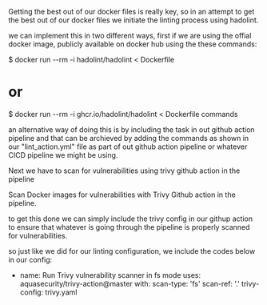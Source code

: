 Getting the best out of our docker files is really key, so in an attempt to get the best out of our docker files
we initiate the linting process using hadolint.

we can implement this in two different ways, first if we are using the offial docker image,
publicly available on docker hub  using the these commands:

$ docker run --rm -i hadolint/hadolint < Dockerfile
# or
$ docker run --rm -i ghcr.io/hadolint/hadolint < Dockerfile commands 

an alternative way of doing this is by including the task in out github action pipeline 
and that can be archieved by adding the commands as shown in our "lint_action.yml" file 
as part of out github action pipeline or whatever CICD pipeline we might be using. 
 

Next we have to scan for vulnerabilities using trivy github action in the pipeline 

Scan Docker images for vulnerabilities with Trivy Github action in the pipeline. 
    
    
to get this done we can simply include the trivy config in our githup action to ensure that whatever is 
going through the pipeline is properly scanned for vulnerabilities.

so just like we did for our linting configuration, we include the codes below in our config:

- name: Run Trivy vulnerability scanner in fs mode
  uses: aquasecurity/trivy-action@master
  with:
    scan-type: 'fs'
    scan-ref: '.'
    trivy-config: trivy.yaml 

